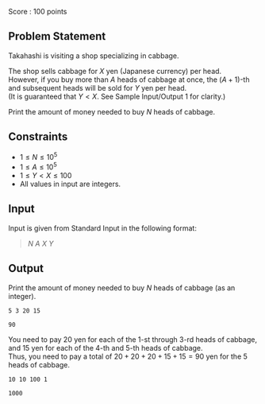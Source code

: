 Score : $100$ points

## Problem Statement

Takahashi is visiting a shop specializing in cabbage.

The shop sells cabbage for $X$ yen (Japanese currency) per head.<br>
However, if you buy more than $A$ heads of cabbage at once, the $(A+1)$-th and subsequent heads will be sold for $Y$ yen per head.<br>
(It is guaranteed that $Y \lt X$. See Sample Input/Output 1 for clarity.)

Print the amount of money needed to buy $N$ heads of cabbage.

## Constraints

- $1 \leq N \leq 10^5$
- $1 \leq A \leq 10^5$
- $1 \leq Y \lt X \leq 100$
- All values in input are integers.

## Input

Input is given from Standard Input in the following format:

> $N$ $A$ $X$ $Y$

## Output

Print the amount of money needed to buy $N$ heads of cabbage (as an integer).

```input1
5 3 20 15
```

```output1
90
```

You need to pay $20$ yen for each of the $1$-st through $3$-rd heads of cabbage, and $15$ yen for each of the $4$-th and $5$-th heads of cabbage.<br>
Thus, you need to pay a total of $20+20+20+15+15 = 90$ yen for the $5$ heads of cabbage.

```input2
10 10 100 1
```

```output2
1000
```